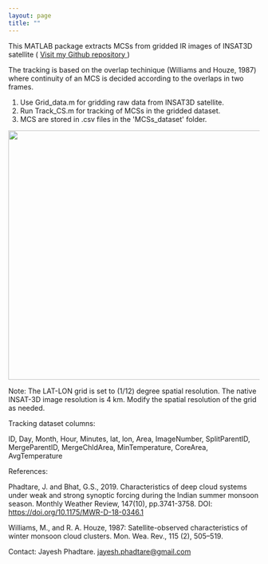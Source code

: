 ```yaml
---
layout: page
title: ""
---
```

This MATLAB package extracts MCSs from gridded IR images of INSAT3D satellite ( <a href="https://github.com/jayphd/Track_MCSs/"> Visit my Github repository </a> )

The tracking is based on the overlap techinique (Williams and Houze, 1987) where continuity of an MCS is decided according to the overlaps in two frames.

1. Use Grid_data.m for gridding raw data from INSAT3D satellite.
2. Run Track_CS.m for tracking of MCSs in the gridded dataset.
3. MCS are stored in .csv files in the 'MCSs_dataset' folder.

<p align="center">
<img src="/assets/Tracking_animation.gih" alt="" width="750" height="500">	
</p>

Note: The LAT-LON grid is set to (1/12) degree spatial resolution. The native INSAT-3D image resolution is 4 km. Modify the spatial resolution of the grid as needed.

Tracking dataset columns:

ID, Day, Month, Hour, Minutes, lat, lon, Area, ImageNumber, SplitParentID, MergeParentID, MergeChldArea, MinTemperature, CoreArea, AvgTemperature

References: <br>

Phadtare, J. and Bhat, G.S., 2019. Characteristics of deep cloud systems under weak and strong synoptic forcing during the Indian summer monsoon season. Monthly Weather Review, 147(10), pp.3741-3758. DOI: https://doi.org/10.1175/MWR-D-18-0346.1 <br>

Williams, M., and R. A. Houze, 1987: Satellite-observed characteristics of winter monsoon cloud clusters. Mon. Wea. Rev., 115 (2), 505–519. <br>

Contact: Jayesh Phadtare. jayesh.phadtare@gmail.com
